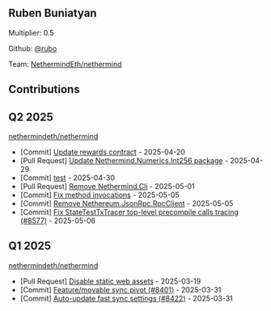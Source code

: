
## Ruben Buniatyan
Multiplier: 0.5

Github: [@rubo](https://github.com/rubo)

Team: [NethermindEth/nethermind](https://github.com/NethermindEth/nethermind/pulls?q=author%3Arubo)

## Contributions

## Q2 2025


[nethermindeth/nethermind](https://github.com/nethermindeth/nethermind)
* [Commit] [Update rewards contract](https://github.com/NethermindEth/nethermind/commit/6cb4117274d2a9f9f64845ed30fcd6be230a958a) - 2025-04-20
* [Pull Request] [Update Nethermind.Numerics.Int256 package](https://github.com/NethermindEth/nethermind/pull/8570) - 2025-04-29
* [Commit] [test](https://github.com/NethermindEth/nethermind/commit/b1d375c166e84d26b85712c961e12a1c5313a301) - 2025-04-30
* [Pull Request] [Remove Nethermind.Cli](https://github.com/NethermindEth/nethermind/pull/8575) - 2025-05-01
* [Commit] [Fix method invocations](https://github.com/NethermindEth/nethermind/commit/c5b51dd616ed56d230f91207dacfd4305663ff16) - 2025-05-05
* [Commit] [Remove Nethereum.JsonRpc.RpcClient](https://github.com/NethermindEth/nethermind/commit/3621b96d8ab10798b938e25843f5a227258ae481) - 2025-05-05
* [Commit] [Fix StateTestTxTracer top-level precompile calls tracing (#8577)](https://github.com/NethermindEth/nethermind/commit/d379cc859de0b343392f6e8ec89a400858cf69a8) - 2025-05-06
## Q1 2025

[nethermindeth/nethermind](https://github.com/nethermindeth/nethermind)
* [Pull Request] [Disable static web assets](https://github.com/NethermindEth/nethermind/pull/8395) - 2025-03-19
* [Commit] [Feature/movable sync pivot (#8401)](https://github.com/NethermindEth/nethermind/commit/5fa6b6f212e1fe09543b8370b088847542b13f17) - 2025-03-31
* [Commit] [Auto-update fast sync settings (#8422)](https://github.com/NethermindEth/nethermind/commit/f2794bf0561b48ceade8762eb803c806b29c4a5e) - 2025-03-31
